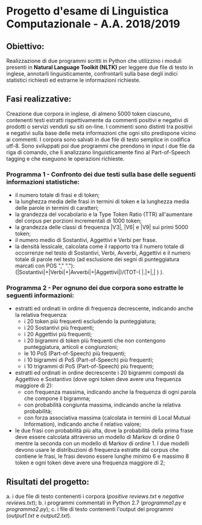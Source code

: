 # Progetto d'esame di Linguistica Computazionale - A.A. 2018/2019
## Obiettivo:
Realizzazione di due programmi scritti in Python che utilizzino i moduli presenti in **Natural Language Toolkit (NLTK)** per leggere due file di testo in inglese, annotarli linguisticamente, confrontarli sulla base degli indici statistici richiesti ed estrarne le informazioni richieste.
## Fasi realizzative:
Creazione due corpora in inglese, di almeno 5000 token ciascuno, contenenti testi estratti rispettivamente da commenti positivi e negativi di prodotti o servizi venduti su siti on-line. I commenti sono distinti tra positivi e negativi sulla base delle meta informazioni che ogni sito predispone vicino ai commenti. I corpora sono salvati in due file di testo semplice in codifica utf-8. Sono sviluppati poi due programmi che prendono in input i due file da riga di comando, che li analizzano linguisticamente fino al Part-of-Speech tagging e che eseguono le operazioni richieste.

### Programma 1 - Confronto dei due testi sulla base delle seguenti informazioni statistiche:
* il numero totale di frasi e di token;
* la lunghezza media delle frasi in termini di token e la lunghezza media delle parole in termini di caratteri;
* la grandezza del vocabolario e la Type Token Ratio (TTR) all'aumentare del corpus per porzioni incrementali di 1000 token;
* la grandezza delle classi di frequenza |V3|, |V6| e |V9| sui primi 5000 token;
* il numero medio di Sostantivi, Aggettivi e Verbi per frase.
* la densità lessicale, calcolata come il rapporto tra il numero totale di occorrenze nel testo di Sostantivi, Verbi, Avverbi, Aggettivi e il numero totale di parole nel testo (ad esclusione dei segni di punteggiatura marcati con POS "," "."):
(|Sostantivi|+|Verbi|+|Avverbi|+|Aggettivi|)/(TOT-( |.|+|,| ) ).

### Programma 2 - Per ognuno dei due corpora sono estratte le seguenti informazioni:
* estratti ed ordinati in ordine di frequenza decrescente, indicando anche la relativa frequenza:
  * i 20 token più frequenti escludendo la punteggiatura;
  * i 20 Sostantivi più frequenti;
  * i 20 Aggettivi più frequenti;
  * i 20 bigrammi di token più frequenti che non contengono punteggiatura, articoli e congiunzioni;
  * le 10 PoS (Part-of-Speech) più frequenti;
  * i 10 bigrammi di PoS (Part-of-Speech) più frequenti;
  * i 10 trigrammi di PoS (Part-of-Speech) più frequenti;
* estratti ed ordinati in ordine decrescente i 20 bigrammi composti da Aggettivo e Sostantivo (dove ogni token deve avere una frequenza maggiore di 2):
  * con frequenza massima, indicando anche la frequenza di ogni parola che compone il bigramma;
  * con probabilità congiunta massima, indicando anche la relativa probabilità;
  * con forza associativa massima (calcolata in termini di Local Mutual Information), indicando anche il relativo valore;
* le due frasi con probabilità più alta, dove la probabilità della prima frase deve essere calcolata attraverso un modello di Markov di ordine 0 mentre la seconda con un modello di Markov di ordine 1. I due modelli devono usare le distribuzioni di frequenza estratte dal corpus che contiene le frasi, le frasi devono essere lunghe minimo 6 e massimo 8 token e ogni token deve avere una frequenza maggiore di 2;

## Risultati del progetto:
a. i due file di testo contenenti i corpora (*positive reviews.txt* e *negative reviews.txt*);
b. i programmi commentati in Python 2.7 (*programma1.py* e *programma2.py*);
c. i file di testo contenenti l'output dei programmi (*output1.txt* e *output2.txt*).
